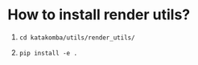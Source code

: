# How to install render utils?

1. ```cd katakomba/utils/render_utils/```

2. ```pip install -e .```